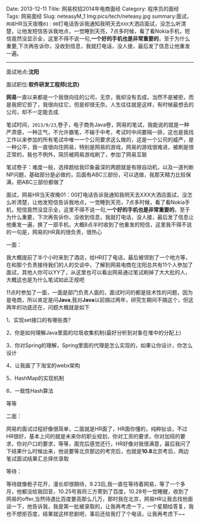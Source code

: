 Date: 2013-12-11
Title: 网易校招2014年电商面经
Category: 程序员的面经
Tags: 网易面经
Slug: neteasyM_1
Img:pics/tech/neteasy.jpg
summary:面试，`网易`HR当天夜晚`01：00`打电话告诉我通知我明天去`XXX`大洒店面试，没怎么听清楚，让他发短信告诉我地点，一觉睡到天亮，7点多时候，看了看Nokia手机，短信竟然没显示全，这里不得不说一句,**一个好的手机也是非常重要的**，至于为什么重要,下次再告诉你，没收到信息，我就打电话，没人接，最后发了信息让他重发一遍。

----------

面试地点:**沈阳**

面试职位:**软件研发工程师(北京)**

**网易**一直以来都是一个我很向往的公司，无奈，我却没有去成，当然不是被拒，而是我把它拒了，我很向往它，但是却很无奈。人生往往就是这样，有时候最想去的公司，却不一定能去成.

笔试时间，`2013/9/23`,卷子，电子商务Java卷，网易的笔试，我能说的就是一种严肃感，一种正气，不允许霸笔，不输于中考，考试时中间要隔一排，这也是我找工作以来参加的所有笔试中唯一一个公司要求这么做的，这是一个公司的威严，是一种公平，我一直很向住网易，特别是网易的游戏，网易的游戏很难进，被刷是很正常的，我也不例外，简历被网易游戏刷了，参加了网易互联

笔试卷子：难度一般，选择题给我印象最深的两题就是有限自动机，以及一道判断NP问题，基础部分是必做的，后面有ABC三部份，可以选做，我那天精力比较保满，把ABC三部份都做了

面试，网易HR当天夜晚01：00打电话告诉我通知我明天去XXX大洒店面试，没怎么听清楚，让他发短信告诉我地点，一觉睡到天亮，7点多时候，看了看Nokia手机，短信竟然没显示全，这里不得不说一句,**一个好的手机也是非常重要的**，至于为什么重要，下次再告诉你，没收到信息，我就打电话，没人接，最后发了信息让他重发一遍，换了一部手机，大概8点半时收到了他重发的短信，这里我不得不说的一句是，网易的HR真的很负责，很热心

一面：

我大概提前了半个小时来到了酒店，给HR打了电话，最后被领到了一个地方等，在和那个负责接待我们的人的交谈中，了解到网易电商在沈阳总共有11个人参加了面试，其他人你可以YY了，从这里也可以看出网易通过笔试刷掉了大大批的人，大概这也是为什么笔试如此正规吧

11点时参加了一面，一面是部门负责人面的，面试时问的都是技术性的问题，因为是电商，所以肯定是问**Java**,我对**Java**以前搞过两年，研究生期间不搞这个，但这两年的功底还在，问题大概就是如下

1、实现set接口的有哪些类?

2、你是如何理解Java里面的垃圾收集机制(最好分析到对象在堆中的分配上)

3、你对Spring的理解，Spring里面的代理是怎么实现的，如果让你设计，你怎么设计

4、让我画了下淘宝的webx架构

5、HashMap的实现机制

6、一致性Hash算法

等等

二面：

网易的面试过程好像很简单，二面就是HR面了，HR面你懂的，纯粹扯谈，不过HR很好，基本上问的就是未来你的职业规划，你对工资的要求，你对加班的要求，你对户口的要求，等等，面完后感觉还行，HR好像对我很满意，最后我问了下结果什么时候出来，他说要等北京那边的考完后，也就是**10.8**北京考后，两边笔试面试结果汇总择优录取


等待：

等待就像栀子花开，漫长却很期待，9.23后,我一直在等待着网易，等了一个多月，他都没给我回音，10.25号我将三方寄到了百度，10.28号一觉睡醒，收到了网易的offer,当然待遇比百度要高那么几万，那时我在北京，网易HR让我去找他面谈一下，他告诉我，我是第一批被录取的，让我再考虑一下，一个星期给答复，我也不想拒百度，结果就这样悲剧吧，事后还给我打了个电话，让我再考虑下~~





